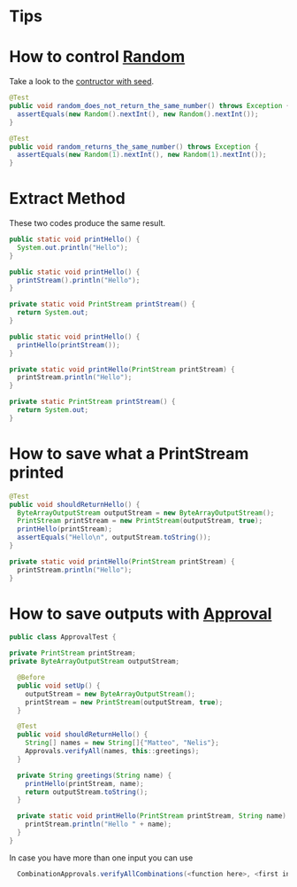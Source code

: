 # Tips

# How to control [Random](https://docs.oracle.com/javase/7/docs/api/java/util/Random.html)

Take a look to the [contructor with seed](https://docs.oracle.com/javase/7/docs/api/java/util/Random.html#Random(long)).

```java
@Test
public void random_does_not_return_the_same_number() throws Exception {
  assertEquals(new Random().nextInt(), new Random().nextInt());
}
```

```java
@Test
public void random_returns_the_same_number() throws Exception {
  assertEquals(new Random(1).nextInt(), new Random(1).nextInt());
}
```

# Extract Method

These two codes produce the same result.

```java
public static void printHello() {
  System.out.println("Hello");
}
```

```java
public static void printHello() {
  printStream().println("Hello");
}

private static void PrintStream printStream() {
  return System.out;
}
```

```java
public static void printHello() {
  printHello(printStream());
}

private static void printHello(PrintStream printStream) {
  printStream.println("Hello");
}

private static PrintStream printStream() {
  return System.out;
}
```

# How to save what a PrintStream printed

```java
@Test
public void shouldReturnHello() {
  ByteArrayOutputStream outputStream = new ByteArrayOutputStream();
  PrintStream printStream = new PrintStream(outputStream, true);
  printHello(printStream);
  assertEquals("Hello\n", outputStream.toString());
}

private static void printHello(PrintStream printStream) {
  printStream.println("Hello");
}
```

# How to save outputs with [Approval](http://approvaltests.com/)

```java
public class ApprovalTest {

private PrintStream printStream;
private ByteArrayOutputStream outputStream;

  @Before
  public void setUp() {
    outputStream = new ByteArrayOutputStream();
    printStream = new PrintStream(outputStream, true);
  }

  @Test
  public void shouldReturnHello() {
    String[] names = new String[]{"Matteo", "Nelis"};
    Approvals.verifyAll(names, this::greetings);
  }

  private String greetings(String name) {
    printHello(printStream, name);
    return outputStream.toString();
  }

  private static void printHello(PrintStream printStream, String name) {
    printStream.println("Hello " + name);
  }
}
```

In case you have more than one input you can use 

```java
  CombinationApprovals.verifyAllCombinations(<function here>, <first inputs>, <second inputs>, ....);
```